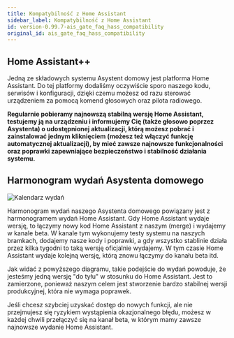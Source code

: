 ```yaml
---
title: Kompatybilność z Home Assistant
sidebar_label: Kompatybilność z Home Assistant
id: version-0.99.7-ais_gate_faq_hass_compatibility
original_id: ais_gate_faq_hass_compatibility
---
```


## Home Assistant++

Jedną ze składowych systemu Asystent domowy jest platforma Home Assistant.
Do tej platformy dodaliśmy oczywiście sporo naszego kodu, serwisów i konfiguracji, dzięki czemu możesz od razu sterować urządzeniem za pomocą komend głosowych oraz pilota radiowego.

**Regularnie pobieramy najnowszą stabilną wersję Home Assistant, testujemy ją na urządzeniu i informujemy Cię (także głosowo poprzez Asystenta) o udostępnionej aktualizacji, którą możesz pobrać i zainstalować jednym kliknięciem (możesz też włączyć funkcję automatycznej aktualizacji), by mieć zawsze najnowsze funkcjonalności oraz poprawki zapewniające bezpieczeństwo i stabilność działania systemu.**


## Harmonogram wydań Asystenta domowego

![Kalendarz wydań](/AIS-docs/img/en/faq/release_calendar.png)

Harmonogram wydań naszego Asystenta domowego powiązany jest z harmonogramem wydań Home Assistant.
Gdy Home Assistant wydaje wersję, to łączymy nowy kod Home Assistant z naszym (merge) i wydajemy w kanale beta. W kanale tym wykonujemy testy systemu na naszych bramkach, dodajemy nasze kody i poprawki, a gdy wszystko stablinie działa przez kilka tygodni to taką wersję oficjalnie wydajemy. W tym czasie Home Assistant wydaje kolejną wersję, którą znowu łączymy do kanału beta itd.

Jak widać z powyższego diagramu, takie podejście do wydań powoduje, że jesteśmy jedną wersję "do tyłu" w stosunku do Home Assistant. Jest to zamierzone, ponieważ naszym celem jest stworzenie bardzo stabilnej wersji produkcyjnej, która nie wymaga poprawek.

Jeśli chcesz szybciej uzyskać dostęp do nowych funkcji, ale nie przejmujesz się ryzykiem wystąpienia okazjonalnego błędu, możesz w każdej chwili przełączyć się na kanał beta, w którym mamy zawsze najnowsze wydanie Home Assistant.
